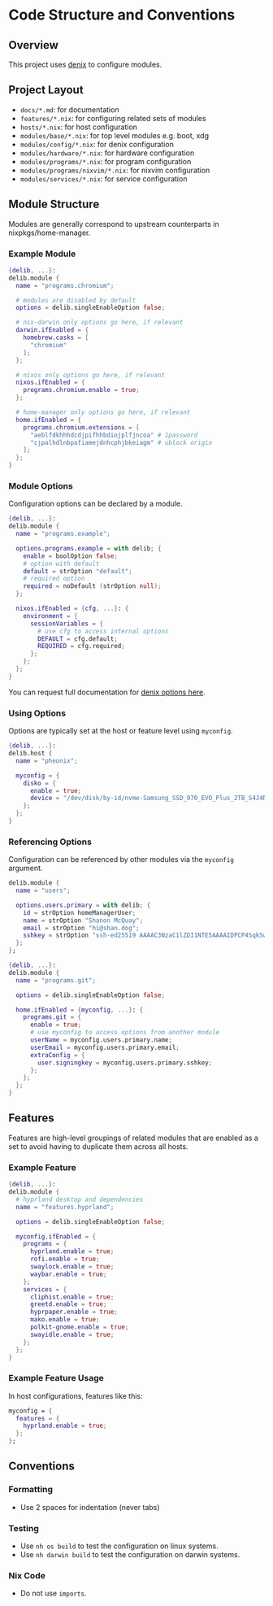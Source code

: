 # Code Structure and Conventions

## Overview

This project uses [denix](https://github.com/yunfachi/denix) to configure modules.

## Project Layout

- `docs/*.md`: for documentation
- `features/*.nix`: for configuring related sets of modules
- `hosts/*.nix`: for host configuration
- `modules/base/*.nix`: for top level modules e.g. boot, xdg
- `modules/config/*.nix`: for denix configuration
- `modules/hardware/*.nix`: for hardware configuration
- `modules/programs/*.nix`: for program configuration
- `modules/programs/nixvim/*.nix`: for nixvim configuration
- `modules/services/*.nix`: for service configuration

## Module Structure

Modules are generally correspond to upstream counterparts in nixpkgs/home-manager.

### Example Module

```nix
{delib, ...}:
delib.module {
  name = "programs.chromium";

  # modules are disabled by default
  options = delib.singleEnableOption false;

  # nix-darwin only options go here, if relevant
  darwin.ifEnabled = {
    homebrew.casks = [
      "chromium"
    ];
  };

  # nixos only options go here, if relevant
  nixos.ifEnabled = {
    programs.chromium.enable = true;
  };

  # home-manager only options go here, if relevant
  home.ifEnabled = {
    programs.chromium.extensions = [
      "aeblfdkhhhdcdjpifhhbdiojplfjncoa" # 1password
      "cjpalhdlnbpafiamejdnhcphjbkeiagm" # ublock origin
    ];
  };
}
```


### Module Options

Configuration options can be declared by a module.

```nix
{delib, ...}:
delib.module {
  name = "programs.example";

  options.programs.example = with delib; {
    enable = boolOption false;
    # option with default
    default = strOption "default";
    # required option
    required = noDefault (strOption null);
  };

  nixos.ifEnabled = {cfg, ...}: {
    environment = {
      sessionVariables = {
        # use cfg to access internal options
        DEFAULT = cfg.default;
        REQUIRED = cfg.required;
      };
    };
  };
}
```

You can request full documentation for [denix options here](https://yunfachi.github.io/denix/options/introduction).

### Using Options

Options are typically set at the host or feature level using `myconfig`.

```nix
{delib, ...}:
delib.host {
  name = "pheonix";

  myconfig = {
    disko = {
      enable = true;
      device = "/dev/disk/by-id/nvme-Samsung_SSD_970_EVO_Plus_2TB_S4J4NF0NA04068A";
    };
  };
}
```

### Referencing Options

Configuration can be referenced by other modules via the `myconfig` argument.

```nix
delib.module {
  name = "users";

  options.users.primary = with delib; {
    id = strOption homeManagerUser;
    name = strOption "Shanon McQuay";
    email = strOption "hi@shan.dog";
    sshkey = strOption "ssh-ed25519 AAAAC3NzaC1lZDI1NTE5AAAAIDPCP4SqkSwxkX9dkk36idNz7wCtXfa84hwkkflJVuDF";
  };
};

{delib, ...}:
delib.module {
  name = "programs.git";

  options = delib.singleEnableOption false;

  home.ifEnabled = {myconfig, ...}: {
    programs.git = {
      enable = true;
      # use myconfig to access options from another module
      userName = myconfig.users.primary.name;
      userEmail = myconfig.users.primary.email;
      extraConfig = {
        user.signingkey = myconfig.users.primary.sshkey;
      };
    };
  };
}
```


## Features

Features are high-level groupings of related modules that are enabled as a set to avoid having to duplicate them across all hosts.

### Example Feature

```nix
{delib, ...}:
delib.module {
  # hyprland desktop and dependencies
  name = "features.hyprland";

  options = delib.singleEnableOption false;

  myconfig.ifEnabled = {
    programs = {
      hyprland.enable = true;
      rofi.enable = true;
      swaylock.enable = true;
      waybar.enable = true;
    };
    services = {
      cliphist.enable = true;
      greetd.enable = true;
      hyprpaper.enable = true;
      mako.enable = true;
      polkit-gnome.enable = true;
      swayidle.enable = true;
    };
  };
}
```

### Example Feature Usage

In host configurations, features like this:

```nix
myconfig = {
  features = {
    hyprland.enable = true;
  };
};
```

## Conventions

### Formatting

* Use 2 spaces for indentation (never tabs)

### Testing

* Use `nh os build` to test the configuration on linux systems.
* Use `nh darwin build` to test the configuration on darwin systems.

### Nix Code

* Do not use `imports`.
